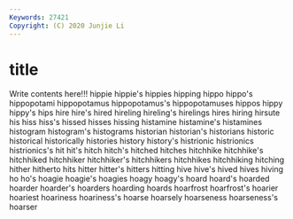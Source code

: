 ```yaml
---
Keywords: 27421
Copyright: (C) 2020 Junjie Li
---
```


# title

Write contents here!!!
hippie 
hippie's 
hippies
hipping 
hippo 
hippo's 
hippopotami 
hippopotamus 
hippopotamus's 
hippopotamuses 
hippos 
hippy 
hippy's
hips 
hire 
hire's 
hired 
hireling 
hireling's 
hirelings 
hires 
hiring 
hirsute
his 
hiss 
hiss's 
hissed 
hisses 
hissing 
histamine 
histamine's 
histamines 
histogram
histogram's 
histograms 
historian 
historian's 
historians 
historic 
historical 
historically 
histories 
history
history's 
histrionic 
histrionics 
histrionics's 
hit 
hit's 
hitch 
hitch's 
hitched 
hitches
hitchhike 
hitchhike's 
hitchhiked 
hitchhiker 
hitchhiker's 
hitchhikers 
hitchhikes 
hitchhiking 
hitching 
hither
hitherto 
hits 
hitter 
hitter's 
hitters 
hitting 
hive 
hive's 
hived 
hives
hiving 
ho 
ho's 
hoagie 
hoagie's 
hoagies 
hoagy 
hoagy's 
hoard 
hoard's
hoarded 
hoarder 
hoarder's 
hoarders 
hoarding 
hoards 
hoarfrost 
hoarfrost's 
hoarier 
hoariest
hoariness 
hoariness's 
hoarse 
hoarsely 
hoarseness 
hoarseness's 
hoarser 
